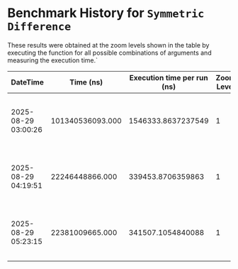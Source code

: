 # Benchmark History for `Symmetric Difference`

These results were obtained at the zoom levels shown in the table by executing the function for all possible combinations of arguments and measuring the execution time.`

| DateTime | Time (ns) | Execution time per run (ns) | Zoom Level | Operation Count | Remarks |
|----------|----------|-----------------------|------------|----------------|--------|
| 2025-08-29 03:00:26 | 101340536093.000 | 1546333.8637237549 | 1 | 65536 | Only voxels with an elevation of zero or higher are considered. |
| 2025-08-29 04:19:51 | 22246448866.000 | 339453.8706359863 | 1 | 65536 | Only voxels with an elevation of zero or higher are considered. |
| 2025-08-29 05:23:15 | 22381009665.000 | 341507.1054840088 | 1 | 65536 | Only voxels with an elevation of zero or higher are considered. |
